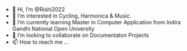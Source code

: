 - 👋 Hi, I’m @Rishi2022
- 👀 I’m interested in Cycling, Harmonica & Music.
- 🌱 I’m currently learning Master in Computer Application from Indira Gandhi National Open University
- 💞️ I’m looking to collaborate on Documentaton Projects
- 📫 How to reach me ...

<!---
Rishi2022/Rishi2022 is a ✨ special ✨ repository because its `README.md` (this file) appears on your GitHub profile.
You can click the Preview link to take a look at your changes.
--->
